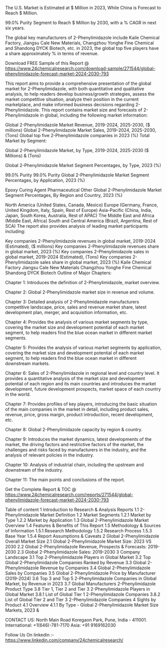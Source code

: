 The U.S. Market is Estimated at $ Million in 2023, While China is Forecast to Reach $ Million.

99.0% Purity Segment to Reach $ Million by 2030, with a % CAGR in next six years.

The global key manufacturers of 2-Phenylimidazole include Kaile Chemical Factory, Jiangsu Cale New Materials, Changzhou Yonghe Fine Chemical and Shandong DYCK Biotech, etc. in 2023, the global top five players have a share approximately % in terms of revenue.

Download FREE Sample of this Report @ https://www.24chemicalresearch.com/download-sample/271544/global-phenylimidazole-forecast-market-2024-2030-793

This report aims to provide a comprehensive presentation of the global market for 2-Phenylimidazole, with both quantitative and qualitative analysis, to help readers develop business/growth strategies, assess the market competitive situation, analyze their position in the current marketplace, and make informed business decisions regarding 2-Phenylimidazole. This report contains market size and forecasts of 2-Phenylimidazole in global, including the following market information:

Global 2-Phenylimidazole Market Revenue, 2019-2024, 2025-2030, ($ millions)
Global 2-Phenylimidazole Market Sales, 2019-2024, 2025-2030, (Tons)
Global top five 2-Phenylimidazole companies in 2023 (%)
Total Market by Segment:

Global 2-Phenylimidazole Market, by Type, 2019-2024, 2025-2030 ($ Millions) & (Tons)

Global 2-Phenylimidazole Market Segment Percentages, by Type, 2023 (%)

99.0% Purity
99.0% Purity
Global 2-Phenylimidazole Market Segment Percentages, by Application, 2023 (%)

Epoxy Curing Agent
Pharmaceutical
Other
Global 2-Phenylimidazole Market Segment Percentages, By Region and Country, 2023 (%)

North America (United States, Canada, Mexico)
Europe (Germany, France, United Kingdom, Italy, Spain, Rest of Europe)
Asia-Pacific (China, India, Japan, South Korea, Australia, Rest of APAC)
The Middle East and Africa (Middle East, Africa)
South and Central America (Brazil, Argentina, Rest of SCA)
The report also provides analysis of leading market participants including:

Key companies 2-Phenylimidazole revenues in global market, 2019-2024 (Estimated), ($ millions)
Key companies 2-Phenylimidazole revenues share in global market, 2023 (%)
Key companies 2-Phenylimidazole sales in global market, 2019-2024 (Estimated), (Tons)
Key companies 2-Phenylimidazole sales share in global market, 2023 (%)
Kaile Chemical Factory
Jiangsu Cale New Materials
Changzhou Yonghe Fine Chemical
Shandong DYCK Biotech
Outline of Major Chapters:

Chapter 1: Introduces the definition of 2-Phenylimidazole, market overview.

Chapter 2: Global 2-Phenylimidazole market size in revenue and volume.

Chapter 3: Detailed analysis of 2-Phenylimidazole manufacturers competitive landscape, price, sales and revenue market share, latest development plan, merger, and acquisition information, etc.

Chapter 4: Provides the analysis of various market segments by type, covering the market size and development potential of each market segment, to help readers find the blue ocean market in different market segments.

Chapter 5: Provides the analysis of various market segments by application, covering the market size and development potential of each market segment, to help readers find the blue ocean market in different downstream markets.

Chapter 6: Sales of 2-Phenylimidazole in regional level and country level. It provides a quantitative analysis of the market size and development potential of each region and its main countries and introduces the market development, future development prospects, market space of each country in the world.

Chapter 7: Provides profiles of key players, introducing the basic situation of the main companies in the market in detail, including product sales, revenue, price, gross margin, product introduction, recent development, etc.

Chapter 8: Global 2-Phenylimidazole capacity by region & country.

Chapter 9: Introduces the market dynamics, latest developments of the market, the driving factors and restrictive factors of the market, the challenges and risks faced by manufacturers in the industry, and the analysis of relevant policies in the industry.

Chapter 10: Analysis of industrial chain, including the upstream and downstream of the industry.

Chapter 11: The main points and conclusions of the report.

Get the Complete Report & TOC @ https://www.24chemicalresearch.com/reports/271544/global-phenylimidazole-forecast-market-2024-2030-793

Table of content
1 Introduction to Research & Analysis Reports
1.1 2-Phenylimidazole Market Definition
1.2 Market Segments
1.2.1 Market by Type
1.2.2 Market by Application
1.3 Global 2-Phenylimidazole Market Overview
1.4 Features & Benefits of This Report
1.5 Methodology & Sources of Information
1.5.1 Research Methodology
1.5.2 Research Process
1.5.3 Base Year
1.5.4 Report Assumptions & Caveats
2 Global 2-Phenylimidazole Overall Market Size
2.1 Global 2-Phenylimidazole Market Size: 2023 VS 2030
2.2 Global 2-Phenylimidazole Revenue, Prospects & Forecasts: 2019-2030
2.3 Global 2-Phenylimidazole Sales: 2019-2030
3 Company Landscape
3.1 Top 2-Phenylimidazole Players in Global Market
3.2 Top Global 2-Phenylimidazole Companies Ranked by Revenue
3.3 Global 2-Phenylimidazole Revenue by Companies
3.4 Global 2-Phenylimidazole Sales by Companies
3.5 Global 2-Phenylimidazole Price by Manufacturer (2019-2024)
3.6 Top 3 and Top 5 2-Phenylimidazole Companies in Global Market, by Revenue in 2023
3.7 Global Manufacturers 2-Phenylimidazole Product Type
3.8 Tier 1, Tier 2 and Tier 3 2-Phenylimidazole Players in Global Market
3.8.1 List of Global Tier 1 2-Phenylimidazole Companies
3.8.2 List of Global Tier 2 and Tier 3 2-Phenylimidazole Companies
4 Sights by Product
4.1 Overview
4.1.1 By Type - Global 2-Phenylimidazole Market Size Markets, 2023 &

CONTACT US:
North Main Road Koregaon Park, Pune, India - 411001.
International: +1(646)-781-7170
Asia: +91 9169162030

Follow Us On linkedin :- https://www.linkedin.com/company/24chemicalresearch/
